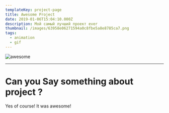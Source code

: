 ```yaml
---
templateKey: project-page
title: Awesome Project
date: 2019-01-06T15:04:10.000Z
description: Мой самый лучший проект ever
thumbnail: /images/63958e06271594a0c8fbe5a8e8785ca7.png
tags:
  - animation
  - gif
---
```

![awesome](/images/infographic-inside-nginx_request-flow.png "awesome")

- - -

# Can you Say something about project ?

Yes of  course! It was awesome!
